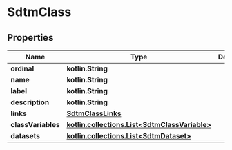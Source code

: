 
# SdtmClass

## Properties
| Name | Type | Description | Notes |
| ------------ | ------------- | ------------- | ------------- |
| **ordinal** | **kotlin.String** |  |  [optional] |
| **name** | **kotlin.String** |  |  [optional] |
| **label** | **kotlin.String** |  |  [optional] |
| **description** | **kotlin.String** |  |  [optional] |
| **links** | [**SdtmClassLinks**](SdtmClassLinks.md) |  |  [optional] |
| **classVariables** | [**kotlin.collections.List&lt;SdtmClassVariable&gt;**](SdtmClassVariable.md) |  |  [optional] |
| **datasets** | [**kotlin.collections.List&lt;SdtmDataset&gt;**](SdtmDataset.md) |  |  [optional] |



